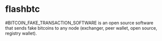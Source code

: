 # flashbtc
#BITCOIN_FAKE_TRANSACTION_SOFTWARE is an open source software that sends fake bitcoins to any node (exchanger, peer wallet, open source, registry wallet).
